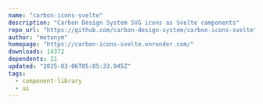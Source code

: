 ```yaml
---
name: "carbon-icons-svelte"
description: "Carbon Design System SVG icons as Svelte components"
repo_url: "https://github.com/carbon-design-system/carbon-icons-svelte"
author: "metonym"
homepage: "https://carbon-icons-svelte.onrender.com/"
downloads: 14372
dependents: 21
updated: "2025-03-06T05:05:33.945Z"
tags: 
  - component-library
  - ui
---
```

